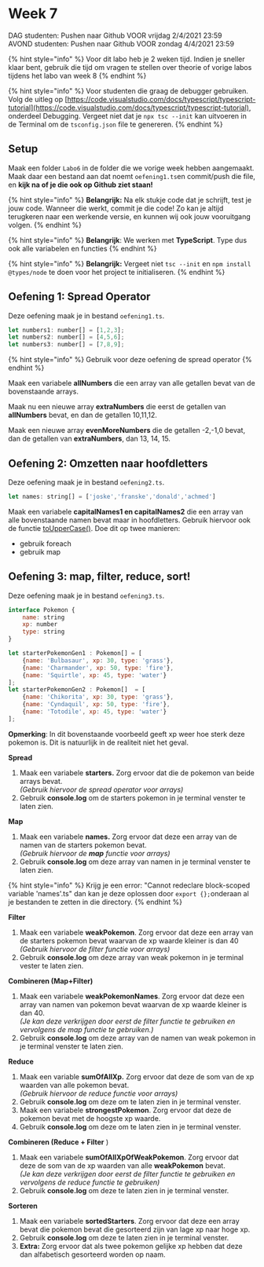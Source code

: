 # Week 7

DAG studenten: Pushen naar Github VOOR vrijdag 2/4/2021 23:59\
AVOND studenten: Pushen naar Github VOOR zondag 4/4/2021 23:59

{% hint style="info" %}
Voor dit labo heb je 2 weken tijd. Indien je sneller klaar bent, gebruik die tijd om vragen te stellen over theorie of vorige labos tijdens het labo van week 8
{% endhint %}

{% hint style="info" %}
Voor studenten die graag de debugger gebruiken. Volg de uitleg op [https://code.visualstudio.com/docs/typescript/typescript-tutorial](https://code.visualstudio.com/docs/typescript/typescript-tutorial), onderdeel Debugging. Vergeet niet dat je `npx tsc --init` kan uitvoeren in de Terminal om de `tsconfig.json` file te genereren.
{% endhint %}

## Setup

Maak een folder `Labo6` in de folder die we vorige week hebben aangemaakt. Maak daar een bestand aan dat noemt `oefening1.ts`en commit/push die file, en **kijk na of je die ook op Github ziet staan!**

{% hint style="info" %}
**Belangrijk:** Na elk stukje code dat je schrijft, test je jouw code. Wanneer die werkt, commit je die code! Zo kan je altijd terugkeren naar een werkende versie, en kunnen wij ook jouw vooruitgang volgen.
{% endhint %}

{% hint style="info" %}
**Belangrijk**: We werken met **TypeScript**. Type dus ook alle variabelen en functies
{% endhint %}

{% hint style="info" %}
**Belangrijk:** Vergeet niet `tsc --init` en `npm install @types/node` te doen voor het project te initialiseren.
{% endhint %}

## Oefening 1: Spread Operator

Deze oefening maak je in bestand `oefening1.ts`.

```javascript
let numbers1: number[] = [1,2,3];
let numbers2: number[] = [4,5,6];
let numbers3: number[] = [7,8,9];
```

{% hint style="info" %}
Gebruik voor deze oefening de spread operator
{% endhint %}

Maak een variabele **allNumbers** die een array van alle getallen bevat van de bovenstaande arrays.&#x20;

Maak nu een nieuwe array **extraNumbers** die eerst de getallen van **allNumbers** bevat, en dan de getallen 10,11,12.

Maak een nieuwe array **evenMoreNumbers** die de getallen -2,-1,0 bevat, dan de getallen van **extraNumbers**, dan 13, 14, 15.

## Oefening 2: Omzetten naar hoofdletters

Deze oefening maak je in bestand `oefening2.ts`.

```javascript
let names: string[] = ['joske','franske','donald','achmed']
```

Maak een variabele **capitalNames1 en capitalNames2** die een array van alle bovenstaande namen bevat maar in hoofdletters. Gebruik hiervoor ook de functie [toUpperCase()](https://www.w3schools.com/jsref/jsref\_touppercase.asp). Doe dit op twee manieren:

* gebruik foreach
* gebruik map

## Oefening 3: map, filter, reduce, sort!

Deze oefening maak je in bestand `oefening3.ts`.

```javascript
interface Pokemon {
    name: string
    xp: number
    type: string
}

let starterPokemonGen1 : Pokemon[] = [
    {name: 'Bulbasaur', xp: 30, type: 'grass'},
    {name: 'Charmander', xp: 50, type: 'fire'},
    {name: 'Squirtle', xp: 45, type: 'water'}
];
let starterPokemonGen2 : Pokemon[]  = [
    {name: 'Chikorita', xp: 30, type: 'grass'},
    {name: 'Cyndaquil', xp: 50, type: 'fire'},
    {name: 'Totodile', xp: 45, type: 'water'}
];
```

**Opmerking**: In dit bovenstaande voorbeeld geeft xp weer hoe sterk deze pokemon is. Dit is natuurlijk in de realiteit niet het geval.

**Spread**

1. Maak een variabele **starters.** Zorg ervoor dat die de pokemon van beide arrays bevat. \
   _(Gebruik hiervoor de spread operator voor arrays)_
2. Gebruik **console.log** om de starters pokemon in je terminal venster te laten zien.

**Map**

1. Maak een variabele **names.** Zorg ervoor dat deze een array van de namen van de starters pokemon bevat. \
   _(Gebruik hiervoor de **map** functie voor arrays)_
2. Gebruik **console.log** om deze array van namen in je terminal venster te laten zien.

{% hint style="info" %}
Krijg je een error: "Cannot redeclare block-scoped variable 'names'.ts" dan kan je deze oplossen door `export {};`onderaan al je bestanden te zetten in die directory.
{% endhint %}

**Filter**

1. Maak een variabele **weakPokemon**. Zorg ervoor dat deze een array van de starters pokemon bevat waarvan de xp waarde kleiner is dan 40\
   _(Gebruik hiervoor de filter functie voor arrays)_
2. Gebruik **console.log** om deze array van weak pokemon in je terminal vester te laten zien.

**Combineren (Map+Filter)**

1. Maak een variabele **weakPokemonNames**. Zorg ervoor dat deze een array van namen van pokemon bevat waarvan de xp waarde kleiner is dan 40. \
   _(Je kan deze verkrijgen door eerst de filter functie te gebruiken en vervolgens de map functie te gebruiken.)_
2. Gebruik **console.log** om deze array van de namen van weak pokemon in je terminal venster te laten zien.

**Reduce**

1. Maak een variable **sumOfAllXp.** Zorg ervoor dat deze de som van de xp waarden van alle pokemon bevat.\
   _(Gebruik hiervoor de reduce functie voor arrays)_
2. Gebruik **console.log** om deze om te laten zien in je terminal venster.
3. Maak een variabele **strongestPokemon**. Zorg ervoor dat deze de pokemon bevat met de hoogste xp waarde.
4. Gebruik **console.log** om deze om te laten zien in je terminal venster.

**Combineren (Reduce + Filter** )

1. Maak een variabele **sumOfAllXpOfWeakPokemon**. Zorg ervoor dat deze de som van de xp waarden van alle **weakPokemon** bevat.\
   _(Je kan deze verkrijgen door eerst de filter functie te gebruiken en vervolgens de reduce functie te gebruiken)_
2. Gebruik **console.log** om deze te laten zien in je terminal venster.

**Sorteren**

1. Maak een variabele **sortedStarters**. Zorg ervoor dat deze een array bevat die pokemon bevat die gesorteerd zijn van lage xp naar hoge xp.
2. Gebruik **console.log** om deze te laten zien in je terminal venster.
3. **Extra:** Zorg ervoor dat als twee pokemon gelijke xp hebben dat deze dan alfabetisch gesorteerd worden op naam.

